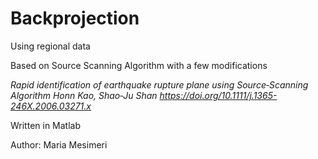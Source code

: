 #  Backprojection
Using regional data

Based on Source Scanning Algorithm with a few modifications 

*Rapid identification of earthquake rupture plane using Source‐Scanning Algorithm 
Honn Kao, Shao‐Ju Shan https://doi.org/10.1111/j.1365-246X.2006.03271.x*


Written in Matlab

Author: Maria Mesimeri

